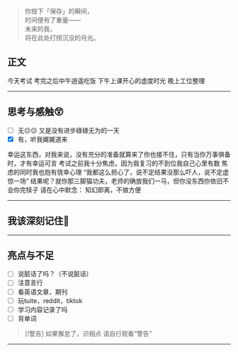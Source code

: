 > 你按下「保存」的瞬间，  
> 时间便有了重量——  
> 未来的我，  
> 将在此处打捞沉没的月光。  

## 正文
今天考试
考完之后中午逍遥吃饭
下午上课开心的虚度时光
晚上工位整理


---
## 思考与感触😲
- [ ] 无😔😔
 又是没有进步碌碌无为的一天
- [x] 有，听我娓娓道来

幸运这东西，对我来说，没有充分的准备就算来了你也接不住，只有当你万事俱备时，才有幸运可言
考试之前我十分焦虑，因为我复习的不到位我自己心里有数
焦虑的同时我也抱有侥幸心理
“我都这么担心了，说不定结果没那么吓人，说不定虚惊一场”
结果呢？就你那三脚猫功夫，老师的确放我们一马，但你没东西你依旧不会你完犊子
请在心中默念：
知幻即离，不做方便

---
## 我该深刻记住🦊


---
## 亮点与不足
- [ ] 说脏话了吗？（不说脏话）
- [ ] 注意言行
- [ ] 看英语文章，期刊
- [ ] 玩tuite，reddit，tiktok
- [ ] 学习内容记录了吗
- [ ] 背单词

> [!警告]
> 如果懈怠了，识相点
> 请自行观看“警告”

---


